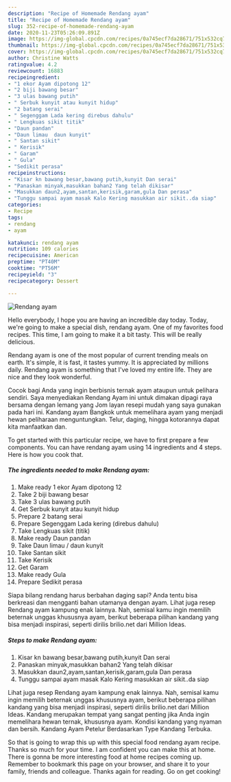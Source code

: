 ```yaml
---
description: "Recipe of Homemade Rendang ayam"
title: "Recipe of Homemade Rendang ayam"
slug: 352-recipe-of-homemade-rendang-ayam
date: 2020-11-23T05:26:09.891Z
image: https://img-global.cpcdn.com/recipes/0a745ecf7da28671/751x532cq70/rendang-ayam-resipi-foto-utama.jpg
thumbnail: https://img-global.cpcdn.com/recipes/0a745ecf7da28671/751x532cq70/rendang-ayam-resipi-foto-utama.jpg
cover: https://img-global.cpcdn.com/recipes/0a745ecf7da28671/751x532cq70/rendang-ayam-resipi-foto-utama.jpg
author: Christine Watts
ratingvalue: 4.2
reviewcount: 16883
recipeingredient:
- "1 ekor Ayam dipotong 12"
- "2 biji bawang besar"
- "3 ulas bawang putih"
- " Serbuk kunyit atau kunyit hidup"
- "2 batang serai"
- " Segenggam Lada kering direbus dahulu"
- " Lengkuas sikit titik"
- "Daun pandan"
- "Daun limau  daun kunyit"
- " Santan sikit"
- " Kerisik"
- " Garam"
- " Gula"
- "Sedikit perasa"
recipeinstructions:
- "Kisar kn bawang besar,bawang putih,kunyit Dan serai"
- "Panaskan minyak,masukkan bahan2 Yang telah dikisar"
- "Masukkan daun2,ayam,santan,kerisik,garam,gula Dan perasa"
- "Tunggu sampai ayam masak Kalo Kering masukkan air sikit..da siap"
categories:
- Recipe
tags:
- rendang
- ayam

katakunci: rendang ayam 
nutrition: 109 calories
recipecuisine: American
preptime: "PT40M"
cooktime: "PT56M"
recipeyield: "3"
recipecategory: Dessert

---
```



![Rendang ayam](https://img-global.cpcdn.com/recipes/0a745ecf7da28671/751x532cq70/rendang-ayam-resipi-foto-utama.jpg)

Hello everybody, I hope you are having an incredible day today. Today, we're going to make a special dish, rendang ayam. One of my favorites food recipes. This time, I am going to make it a bit tasty. This will be really delicious.

Rendang ayam is one of the most popular of current trending meals on earth. It's simple, it is fast, it tastes yummy. It is appreciated by millions daily. Rendang ayam is something that I've loved my entire life. They are nice and they look wonderful.

Cocok bagi Anda yang ingin berbisnis ternak ayam ataupun untuk pelihara sendiri. Saya menyediakan Rendang Ayam ini untuk dimakan dipagi raya bersama dengan lemang yang Jom layan resepi mudah yang saya gunakan pada hari ini. Kandang ayam Bangkok untuk memelihara ayam yang menjadi hewan peliharaan menguntungkan. Telur, daging, hingga kotorannya dapat kita manfaatkan dan.


To get started with this particular recipe, we have to first prepare a few components. You can have rendang ayam using 14 ingredients and 4 steps. Here is how you cook that.

<!--inarticleads1-->

##### The ingredients needed to make Rendang ayam:

1. Make ready 1 ekor Ayam dipotong 12
1. Take 2 biji bawang besar
1. Take 3 ulas bawang putih
1. Get  Serbuk kunyit atau kunyit hidup
1. Prepare 2 batang serai
1. Prepare  Segenggam Lada kering (direbus dahulu)
1. Take  Lengkuas sikit (titik)
1. Make ready Daun pandan
1. Take Daun limau / daun kunyit
1. Take  Santan sikit
1. Take  Kerisik
1. Get  Garam
1. Make ready  Gula
1. Prepare Sedikit perasa


Siapa bilang rendang harus berbahan daging sapi? Anda tentu bisa berkreasi dan mengganti bahan utamanya dengan ayam. Lihat juga resep Rendang ayam kampung enak lainnya. Nah, semisal kamu ingin memilih beternak unggas khususnya ayam, berikut beberapa pilihan kandang yang bisa menjadi inspirasi, seperti dirilis brilio.net dari Million Ideas. 

<!--inarticleads2-->

##### Steps to make Rendang ayam:

1. Kisar kn bawang besar,bawang putih,kunyit Dan serai
1. Panaskan minyak,masukkan bahan2 Yang telah dikisar
1. Masukkan daun2,ayam,santan,kerisik,garam,gula Dan perasa
1. Tunggu sampai ayam masak Kalo Kering masukkan air sikit..da siap


Lihat juga resep Rendang ayam kampung enak lainnya. Nah, semisal kamu ingin memilih beternak unggas khususnya ayam, berikut beberapa pilihan kandang yang bisa menjadi inspirasi, seperti dirilis brilio.net dari Million Ideas. Kandang merupakan tempat yang sangat penting jika Anda ingin memelihara hewan ternak, khususnya ayam. Kondisi kandang yang nyaman dan bersih. Kandang Ayam Petelur Berdasarkan Type Kandang Terbuka. 

So that is going to wrap this up with this special food rendang ayam recipe. Thanks so much for your time. I am confident you can make this at home. There is gonna be more interesting food at home recipes coming up. Remember to bookmark this page on your browser, and share it to your family, friends and colleague. Thanks again for reading. Go on get cooking!
